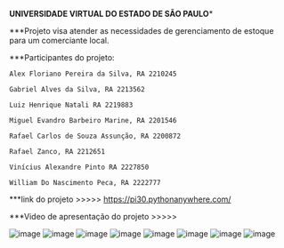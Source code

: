 **UNIVERSIDADE VIRTUAL DO ESTADO DE SÃO PAULO***

***Projeto visa atender as necessidades de gerenciamento de estoque para um comerciante local.

***Participantes do projeto:

    Alex Floriano Pereira da Silva, RA 2210245

    Gabriel Alves da Silva, RA 2213562

    Luiz Henrique Natali RA 2219883

    Miguel Evandro Barbeiro Marine, RA 2201546

    Rafael Carlos de Souza Assunção, RA 2200872

    Rafael Zanco, RA 2212651

    Vinícius Alexandre Pinto RA 2227850

    William Do Nascimento Peca, RA 2222777

    

***link do projeto >>>>> https://pi30.pythonanywhere.com/

***Video de apresentação do projeto >>>>> 


![image](https://github.com/user-attachments/assets/aca0747b-7236-43b4-820d-c8ba2cd34fb1)
![image](https://github.com/user-attachments/assets/a52d328c-d6a5-4c66-bb48-593cd53e1238)
![image](https://github.com/user-attachments/assets/e7795b58-f12a-41b6-8c21-0c88283514e3)
![image](https://github.com/user-attachments/assets/365908f5-865e-4231-a83e-5a421bafc4a9)
![image](https://github.com/user-attachments/assets/d04f7a8a-0c46-4b9d-959e-2c66e888909b)
![image](https://github.com/user-attachments/assets/9bbafe26-ca2b-4488-955e-4bd9de56c362)
![image](https://github.com/user-attachments/assets/7c7d0a1e-dd5a-47f7-a278-05655604d225)
![image](https://github.com/user-attachments/assets/6a34dfd5-8f82-4cbc-924e-06bcfd64185d)




